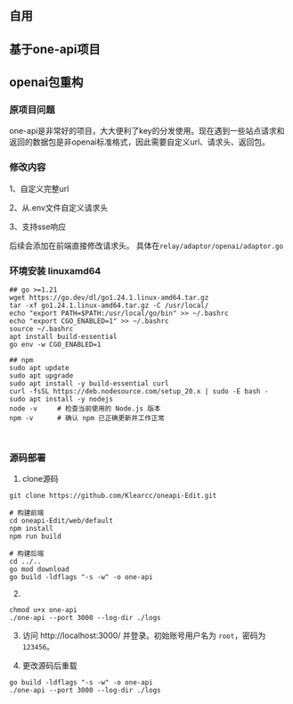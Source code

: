 ## 自用

## 基于one-api项目

## openai包重构

### 原项目问题

one-api是非常好的项目，大大便利了key的分发使用。现在遇到一些站点请求和返回的数据包是非openai标准格式，因此需要自定义url、请求头、返回包。

### 修改内容

1、自定义完整url

2、从.env文件自定义请求头

3、支持sse响应

后续会添加在前端直接修改请求头。
具体在`relay/adaptor/openai/adaptor.go`

### 环境安装 linuxamd64

```
## go >=1.21
wget https://go.dev/dl/go1.24.1.linux-amd64.tar.gz
tar -xf go1.24.1.linux-amd64.tar.gz -C /usr/local/
echo "export PATH=$PATH:/usr/local/go/bin" >> ~/.bashrc
echo "export CGO_ENABLED=1" >> ~/.bashrc
source ~/.bashrc 
apt install build-essential
go env -w CGO_ENABLED=1

## npm
sudo apt update
sudo apt upgrade
sudo apt install -y build-essential curl
curl -fsSL https://deb.nodesource.com/setup_20.x | sudo -E bash -
sudo apt install -y nodejs
node -v     # 检查当前使用的 Node.js 版本
npm -v      # 确认 npm 已正确更新并工作正常



```



### 源码部署

1. clone源码

```
git clone https://github.com/Klearcc/oneapi-Edit.git

# 构建前端
cd oneapi-Edit/web/default
npm install
npm run build

# 构建后端
cd ../..
go mod download
go build -ldflags "-s -w" -o one-api
```

2. 

```
chmod u+x one-api
./one-api --port 3000 --log-dir ./logs
```

3. 访问 http://localhost:3000/ 并登录。初始账号用户名为 `root`，密码为 `123456`。

4. 更改源码后重载

```
go build -ldflags "-s -w" -o one-api
./one-api --port 3000 --log-dir ./logs
```

